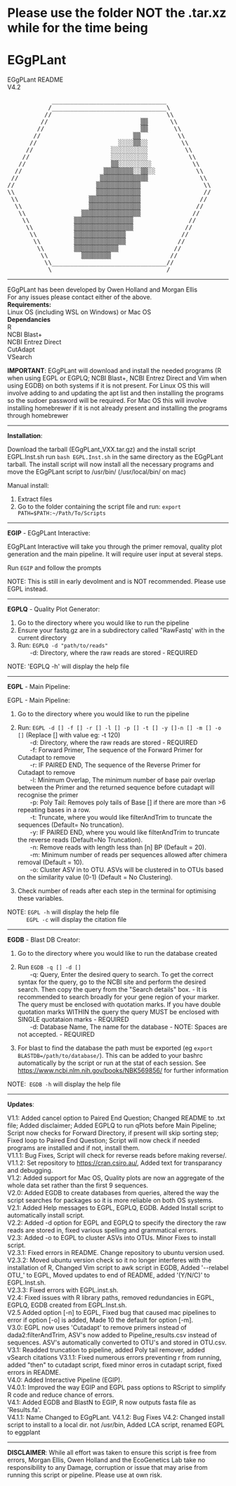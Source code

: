 # Please use the folder NOT the .tar.xz while for the time being
# EGgPLant
EGgPLant README  
V4.2
<pre>
            _______________________________
           /_______________________________\
          //                               \\
         //                         ▒▒      \\
        //                          ▒▒       \\
       //                         ▒▒          \\
      //                      ░░░░▒▒░░         \\
     //                     ░░░░░░░░░░          \\
    //                      ░░░░░░░░░░           \\
   //                       ▒▒░░░░░░░░░           \\
  //                      ▒▒▒▒▒▒▒▒░░▒▒░░           \\
 //                      ▒▒▒▒▒▒▒▒▒▒▒▒▒              \\
//                      ▒▒▒▒▒▒▒▒▒▒▒▒                 \\
\\                      ▒▒▒▒▒▒▒▒▒▒▒▒                 //
 \\                   ▒▒▒▒▒▒▒▒▒▒▒▒▒▒                //
  \\                  ▒▒▒▒▒▒▒▒▒▒▒▒▒▒               //
   \\               ▒▒▒▒▒▒▒▒▒▒▒▒▒▒▒▒              //
    \\            ▒▒▒▒▒▒▒▒▒▒▒▒▒▒▒▒               //
     \\           ▒▒▒▒▒▒▒▒▒▒▒▒▒▒▒▒              //
      \\          ▒▒▒▒▒▒▒▒▒▒▒▒▒▒               //
       \\         ▒▒▒▒▒▒▒▒▒▒▒▒▒▒              //
        \\        ▒▒▒▒▒▒▒▒▒▒▒▒               //
         \\         ▒▒▒▒▒▒▒▒                //
          \\_______________________________//
           \_______________________________/
</pre>
-------------------------------------------------------------------------------------------------------------------------------------------
EGgPLant has been developed by Owen Holland and Morgan Ellis  
For any issues please contact either of the above.  
**Requirements:**  
Linux OS (including WSL on Windows) or Mac OS  
**Dependancies**  
R  
NCBI Blast+  
NCBI Entrez Direct  
CutAdapt  
VSearch  


**IMPORTANT**: EGgPLant will download and install the needed programs (R when using EGPL or EGPLQ; NCBI Blast+, NCBI Entrez Direct and Vim when using EGDB) on both systems if it is not present. For Linux OS this will involve adding to and updating the apt list and then installing the programs so the sudoer password will be required. For Mac OS this will involve installing homebrewer if it is not already present and installing the programs through homebrewer

-------------------------------------------------------------------------------------------------------------------------------------------
**Installation**:

Download the tarball (EGgPLant_VXX.tar.gz) and the install script EGPL.Inst.sh 
run `bash EGPL.Inst.sh` in the same directory as the EGgPLant tarball. The install script will now install all the necessary programs and move the EGgPLant script to /usr/bin/ (/usr/local/bin/ on mac)

Manual install:  
1) Extract files  
2) Go to the folder containing the script file and run: `export PATH=$PATH:~/Path/To/Scripts`

-------------------------------------------------------------------------------------------------------------------------------------------
**EGIP** - EGgPLant Interactive:

EGgPLant Interactive will take you through the primer removal, quality plot generation and the main pipeline. It will require user input at several steps.

Run `EGIP` and follow the prompts

NOTE: This is still in early devolment and is NOT recommended. Please use EGPL instead.

-------------------------------------------------------------------------------------------------------------------------------------------
**EGPLQ** - Quality Plot Generator:

1) Go to the directory where you would like to run the pipeline  
2) Ensure your fastq.gz are in a subdirectory called "RawFastq' with in the current directory  
3) Run: `EGPLQ -d "path/to/reads"`  
       -d: Directory, where the raw reads are stored - REQUIRED  

NOTE: 'EGPLQ -h' will display the help file

-------------------------------------------------------------------------------------------------------------------------------------------
**EGPL** - Main Pipeline:

EGPL - Main Pipeline:

1) Go to the directory where you would like to run the pipeline  
2) Run: `EGPL -d [] -f [] -r [] -l [] -p [] -t [] -y []-n [] -m [] -o []` (Replace [] with value eg: -t 120)  
       -d: Directory, where the raw reads are stored - REQUIRED  
       -f: Forward Primer, The sequence of the Forward Primer for Cutadapt to remove  
       -r: IF PAIRED END, The sequence of the Reverse Primer for Cutadapt to remove  
       -l: Minimum Overlap, The minimum number of base pair overlap between the Primer and the returned sequence before cutadapt will recognise the primer  
       -p: Poly Tail: Removes poly tails of Base [] if there are more than >6 repeating bases in a row.  
       -t: Truncate, where you would like filterAndTrim to truncate the sequences (Default= No truncation).  
       -y: IF PAIRED END, where you would like filterAndTrim to truncate the reverse reads (Default=No Truncation).  
       -n: Remove reads with length less than [n] BP (Default = 20).  
       -m: Minimum number of reads per sequences allowed after chimera removal (Default = 10).  
       -o: Cluster ASV in to OTU. ASVs will be clustered in to OTUs based on the similarity value (0-1) (Default = No Clustering).  

3) Check number of reads after each step in the terminal for optimising these variables.

NOTE: `EGPL -h` will display the help file  
           `EGPL -c` will display the citation file

-------------------------------------------------------------------------------------------------------------------------------------------
**EGDB** - Blast DB Creator:

1) Go to the directory where you would like to run the database created  
2) Run `EGDB -q [] -d []`  
       -q: Query, Enter the desired query to search. To get the correct syntax for the query, go to the NCBI site and perform the desired search. Then copy the query from the "Search details" box. - It is recommended to search broadly for your gene region of your marker. The query must be enclosed with quotation marks. If you have double quotation marks WITHIN the query the query MUST be enclosed with SINGLE quotataion marks - REQUIRED  
       -d: Database Name, The name for the database - NOTE: Spaces are not accepted. - REQUIRED  

3) For blast to find the database the path must be exported (eg `export BLASTDB=/path/to/database/`). This can be added to your bashrc automatically by the script or run at the stat of each session. See https://www.ncbi.nlm.nih.gov/books/NBK569856/ for further information

NOTE:  `EGDB -h` will display the help file

-------------------------------------------------------------------------------------------------------------------------------------------
**Updates**:
 
V1.1: Added cancel option to Paired End Question; Changed README to .txt file; Added disclaimer; Added EGPLQ to run qPlots before Main Pipeline; Script now checks for Forward Directory, if present will skip sorting step; Fixed loop to Paired End Question; Script will now check if needed programs are installed and if not, install them.  
V1.1.1: Bug Fixes, Script will check for reverse reads before making reverse/.  
V1.1.2: Set repository to https://cran.csiro.au/, Added text for transparancy and debugging.  
V1.2: Added support for Mac OS, Quality plots are now an aggregate of the whole data set rather than the first 9 sequences.  
V2.0: Added EGDB to create databases from queries, altered the way the script searches for packages so it is more reliable on both OS systems.  
V2.1: Added Help messages to EGPL, EGPLQ, EGDB. Added Install script to automatically install script.  
V2.2: Added -d option for EGPL and EGPLQ to specify the directory the raw reads are stored in, fixed various spelling and grammatical errors.  
V2.3: Added -o to EGPL to cluster ASVs into OTUs. Minor Fixes to install script.  
V2.3.1: Fixed errors in README. Change repository to ubuntu version used.  
V2.3.2: Moved ubuntu version check so it no longer interferes with the installation of R, Changed Vim script to awk script in EGDB, Added '--relabel OTU_' to EGPL, Moved updates to end of README, added '(Y/N/C)' to EGPL.Inst.sh.  
V2.3.3: Fixed errors with EGPL.inst.sh.  
V2.4: Fixed issues with R library paths, removed redundancies in EGPL, EGPLQ, EGDB created from EGPL.Inst.sh.  
V2.5 Added option [-n] to EGPL, Fixed bug that caused mac pipelines to error if option [-o] is added, Made 10 the default for option [-m].  
V3.0: EGPL now uses 'Cutadapt' to remove primers instead of dada2:filterAndTrim, ASV's now added to Pipeline_results.csv instead of sequences. ASV's automatically converted to OTU's and stored in OTU.csv.  V3.1: Readded truncation to pipeline, added Poly tail remover, added vSearch citations
V3.1.1: Fixed numerous errors preventing r from running, added "then" to cutadapt script, fixed minor erros in cutadapt script, fixed errors in README.  
V4.0: Added Interactive Pipeline (EGIP).  
V4.0.1: Improved the way EGIP and EGPL pass options to RScript to simplify R code and reduce chance of errors.  
V4.1: Added EGDB and BlastN to EGIP, R now outputs fasta file as 'Results.fa'.  
V4.1.1: Name Changed to EGgPLant.
V4.1.2: Bug Fixes
V4.2: Changed install script to install to a local dir. not /usr/bin, Added LCA script, renamed EGPL to eggplant

-------------------------------------------------------------------------------------------------------------------------------------------
**DISCLAIMER**: While all effort was taken to ensure this script is free from errors, Morgan Ellis, Owen Holland and the EcoGenetics Lab take no responsibility to any Damage, corruption or issue that may arise from running this script or pipeline. Please use at own risk.

